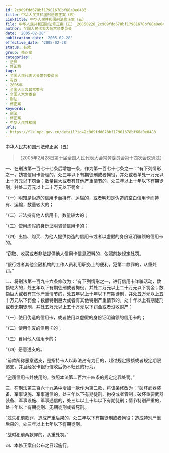 ```yaml
---
id: 2c909fdd678bf17901678bf68a0e0483
title: 中华人民共和国刑法修正案（五）
LinkTitle: 中华人民共和国刑法修正案（五）
file: 中华人民共和国刑法修正案（五）_20050228_2c909fdd678bf17901678bf68a0e0483.docx
author: 全国人民代表大会常务委员会
date: '2005-02-28'
publication_date: '2005-02-28'
effective_date: '2005-02-28'
status: 有效
group: 修正案
categories:
- 法律
- 修正案
tags:
- 全国人民代表大会常务委员会
- 有效
- 2005年
- 全国人大及其常委会
- 全国人大常委会
- 刑法
- 修正案
keywords:
- 刑法
- 修正案
- 中华人民共和国
urls:
- https://flk.npc.gov.cn/detail?id=2c909fdd678bf17901678bf68a0e0483
---
```


中华人民共和国刑法修正案（五）

> （2005年2月28日第十届全国人民代表大会常务委员会第十四次会议通过）

一、在刑法第一百七十七条后增加一条，作为第一百七十七条之一：“有下列情形之一，妨害信用卡管理的，处三年以下有期徒刑或者拘役，并处或者单处一万元以上十万元以下罚金；数量巨大或者有其他严重情节的，处三年以上十年以下有期徒刑，并处二万元以上二十万元以下罚金：

“（一）明知是伪造的信用卡而持有、运输的，或者明知是伪造的空白信用卡而持有、运输，数量较大的；

“（二）非法持有他人信用卡，数量较大的；

“（三）使用虚假的身份证明骗领信用卡的；

“（四）出售、购买、为他人提供伪造的信用卡或者以虚假的身份证明骗领的信用卡的。

“窃取、收买或者非法提供他人信用卡信息资料的，依照前款规定处罚。

“银行或者其他金融机构的工作人员利用职务上的便利，犯第二款罪的，从重处罚。”

二、将刑法第一百九十六条修改为：“有下列情形之一，进行信用卡诈骗活动，数额较大的，处五年以下有期徒刑或者拘役，并处二万元以上二十万元以下罚金；数额巨大或者有其他严重情节的，处五年以上十年以下有期徒刑，并处五万元以上五十万元以下罚金；数额特别巨大或者有其他特别严重情节的，处十年以上有期徒刑或者无期徒刑，并处五万元以上五十万元以下罚金或者没收财产：

“（一）使用伪造的信用卡，或者使用以虚假的身份证明骗领的信用卡的；

“（二）使用作废的信用卡的；

“（三）冒用他人信用卡的；

“（四）恶意透支的。

“前款所称恶意透支，是指持卡人以非法占有为目的，超过规定限额或者规定期限透支，并且经发卡银行催收后仍不归还的行为。

“盗窃信用卡并使用的，依照本法第二百六十四条的规定定罪处罚。”

三、在刑法第三百六十九条中增加一款作为第二款，将该条修改为：“破坏武器装备、军事设施、军事通信的，处三年以下有期徒刑、拘役或者管制；破坏重要武器装备、军事设施、军事通信的，处三年以上十年以下有期徒刑；情节特别严重的，处十年以上有期徒刑、无期徒刑或者死刑。

“过失犯前款罪，造成严重后果的，处三年以下有期徒刑或者拘役；造成特别严重后果的，处三年以上七年以下有期徒刑。

“战时犯前两款罪的，从重处罚。”

四、本修正案自公布之日起施行。
